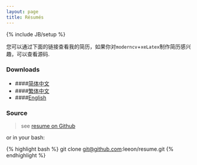 ```yaml
---
layout: page
title: Résumés
---
```

{% include JB/setup %}

您可以通过下面的链接查看我的简历，如果你对`moderncv`+`xeLatex`制作简历感兴趣，可以查看源码.

### Downloads

+ ####[简体中文](leeon-cn.pdf)
+ ####[繁体中文](leeon-zh.pdf)
+ ####[English](leeon-en.pdf)


### Source

> see [resume on Github](https://github.com/leeon/resume)

or in your bash:

{% highlight bash %}
git clone git@github.com:leeon/resume.git
{% endhighlight %}